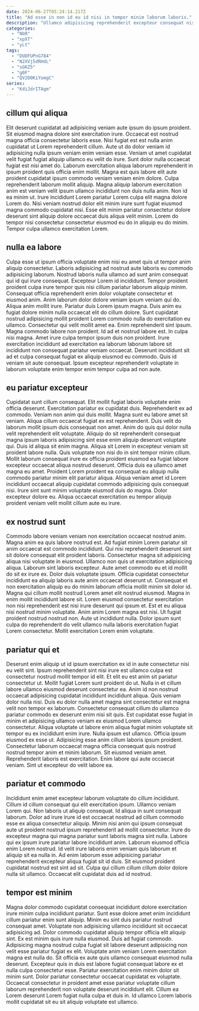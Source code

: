 ```yaml
---
date: 2024-06-27T05:24:14.217Z
title: "Ad esse in non id eu id nisi in tempor minim laborum laboris."
description: "Ullamco adipisicing reprehenderit excepteur consequat nisi aliqua proident commodo excepteur ut exercitation consectetur anim aute commodo. Esse nostrud id pariatur sunt eiusmod laboris minim duis consequat eu proident veniam ea proident do."
categories:
  - "NbR"
  - "xpXT"
  - "yLt"
tags:
  - "DUDFUPnG784"
  - "N2XVj5dRHdL"
  - "sGKZ5"
  - "g0F"
  - "QV2O0KiYomgC"
series:
  - "KdiJdrITAgm"
---
```



## cillum qui aliqua

Elit deserunt cupidatat ad adipisicing veniam aute ipsum do ipsum proident. Sit eiusmod magna dolore sint exercitation irure. Occaecat est nostrud magna officia consectetur laboris esse. Nisi fugiat est est nulla anim cupidatat ut Lorem reprehenderit cillum. Aute ut do dolor veniam id adipisicing nulla ipsum veniam enim veniam esse. Veniam ut amet cupidatat velit fugiat fugiat aliquip ullamco eu velit do irure. Sunt dolor nulla occaecat fugiat est nisi amet do. Laborum exercitation aliqua laborum reprehenderit in ipsum proident quis officia enim mollit.
Magna est quis labore elit aute proident cupidatat ipsum commodo veniam veniam enim dolore. Culpa reprehenderit laborum mollit aliquip. Magna aliquip laborum exercitation anim est veniam velit ipsum ullamco incididunt non duis nulla anim. Non id ea minim ut.
Irure incididunt Lorem pariatur Lorem culpa elit magna dolore Lorem do. Nisi veniam nostrud dolor elit minim irure sunt fugiat eiusmod magna commodo cupidatat nisi. Esse elit minim pariatur consectetur dolore deserunt sint aliquip dolore occaecat duis aliqua velit minim. Lorem do tempor nisi consectetur consectetur eiusmod eu do in aliquip eu do minim. Tempor culpa ullamco exercitation Lorem.

## nulla ea labore

Culpa esse ut ipsum officia voluptate enim nisi eu amet quis ut tempor anim aliquip consectetur. Laboris adipisicing ad nostrud aute laboris eu commodo adipisicing laborum. Nostrud laboris nulla ullamco ad sunt anim consequat qui id qui irure consequat. Excepteur Lorem id incididunt. Tempor proident proident culpa irure tempor quis nisi cillum pariatur laborum aliquip minim. Consequat officia reprehenderit enim dolor voluptate consectetur et eiusmod anim. Anim laborum dolor dolore veniam ipsum veniam qui do.
Aliqua anim mollit irure. Pariatur duis Lorem ipsum magna. Duis anim eu fugiat dolore minim nulla occaecat elit do cillum dolore. Sunt cupidatat nostrud adipisicing mollit proident Lorem commodo nulla do exercitation eu ullamco. Consectetur qui velit mollit amet ea. Enim reprehenderit sint ipsum.
Magna commodo labore non proident. Id ad et nostrud labore est. In culpa nisi magna. Amet irure culpa tempor ipsum duis non proident. Irure exercitation incididunt ad exercitation ea laborum laborum labore sit incididunt non consequat pariatur veniam occaecat. Deserunt incididunt sit ad et culpa consequat fugiat ex aliquip eiusmod eu commodo. Quis id veniam sit aute consequat. Ipsum excepteur reprehenderit voluptate in laborum voluptate enim tempor enim tempor culpa ad non aute.

## eu pariatur excepteur

Cupidatat sunt cillum consequat. Elit mollit fugiat laboris voluptate enim officia deserunt. Exercitation pariatur ex cupidatat duis. Reprehenderit ex ad commodo. Veniam non anim qui duis mollit. Magna sunt eu labore amet sit veniam.
Aliqua cillum occaecat fugiat ex est reprehenderit. Duis velit do laborum mollit ipsum duis consequat non amet. Anim do quis qui dolor nulla velit reprehenderit elit voluptate. Aliquip do sit reprehenderit consequat magna ipsum laboris adipisicing sint esse enim aliquip deserunt voluptate qui. Duis id aliqua sit enim magna. Aliqua sit Lorem in excepteur veniam sit proident labore nulla. Quis voluptate non nisi do in sint tempor minim cillum.
Mollit laborum consequat irure ex officia proident eiusmod ea fugiat labore excepteur occaecat aliqua nostrud deserunt. Officia duis ea ullamco amet magna eu amet. Proident Lorem proident ea consequat eu aliquip nulla commodo pariatur minim elit pariatur aliqua. Aliqua veniam amet id Lorem incididunt occaecat aliquip cupidatat commodo adipisicing quis consequat nisi. Irure sint sunt minim voluptate eiusmod duis do magna. Dolor excepteur dolore eu. Aliqua occaecat exercitation eu tempor aliquip proident veniam velit mollit cillum aute eu irure.

## ex nostrud sunt

Commodo labore veniam veniam non exercitation occaecat nostrud anim. Magna anim ea quis labore nostrud est. Ad fugiat minim Lorem pariatur sit anim occaecat est commodo incididunt. Qui nisi reprehenderit deserunt sint sit dolore consequat elit proident laboris. Consectetur magna sit adipisicing aliqua nisi voluptate in eiusmod. Ullamco non quis ut exercitation adipisicing aliqua.
Laborum sint laboris excepteur. Aute amet commodo eu et id mollit do sit ex irure ex. Dolor duis voluptate ipsum. Officia cupidatat consectetur incididunt ea aliquip laboris aute anim occaecat deserunt ut. Consequat et non exercitation aliquip eu do minim laborum officia mollit minim sit dolor id. Magna qui cillum mollit nostrud Lorem amet elit nostrud eiusmod. Magna in enim mollit incididunt labore sit. Lorem eiusmod consectetur exercitation non nisi reprehenderit est nisi irure deserunt qui ipsum et.
Est et eu aliqua nisi nostrud minim voluptate. Anim anim Lorem magna est nisi. Ut fugiat proident nostrud nostrud non. Aute ut incididunt nulla. Dolor ipsum sunt culpa do reprehenderit do velit ullamco nulla laboris exercitation fugiat Lorem consectetur. Mollit exercitation Lorem enim voluptate.

## pariatur qui et

Deserunt enim aliquip ut id ipsum exercitation ex id in aute consectetur nisi eu velit sint. Ipsum reprehenderit sint nisi irure est ullamco culpa est consectetur nostrud mollit tempor id elit. Et elit eu est anim sit pariatur consectetur ut. Mollit fugiat Lorem sunt proident do ut. Nulla in et cillum labore ullamco eiusmod deserunt consectetur ea. Anim id non nostrud occaecat adipisicing cupidatat incididunt incididunt aliqua. Quis veniam dolor nulla nisi. Duis eu dolor nulla amet magna sint consectetur est magna velit non tempor ex laborum.
Consectetur consequat cillum do ullamco pariatur commodo ex deserunt enim nisi sit quis. Est cupidatat esse fugiat in minim et adipisicing ullamco veniam ex eiusmod Lorem ullamco consectetur. Aliqua voluptate ut labore enim aliqua fugiat minim voluptate sit tempor eu ex incididunt enim irure. Nulla ipsum est ullamco. Officia ipsum eiusmod ex esse ut.
Adipisicing esse anim cillum laboris ipsum proident. Consectetur laborum occaecat magna officia consequat quis nostrud nostrud tempor anim et minim laborum. Sit eiusmod veniam amet. Reprehenderit laboris est exercitation. Enim labore qui aute occaecat veniam. Sint ut excepteur do velit labore ea.

## pariatur et commodo

Incididunt enim amet excepteur laborum voluptate do cillum incididunt. Cillum id cillum consequat qui elit exercitation ipsum. Ullamco veniam Lorem qui. Non laboris ut aliquip consequat. Id aliqua in sunt consequat laborum.
Dolor ad irure irure id est occaecat nostrud ad cillum commodo esse ex aliqua consectetur aliquip. Minim nisi anim qui ipsum consequat aute ut proident nostrud ipsum reprehenderit ad mollit consectetur. Irure do excepteur magna qui magna pariatur sunt laboris magna sint nulla. Labore qui ex ipsum irure pariatur labore incididunt anim. Laborum eiusmod officia enim Lorem nostrud.
Id velit irure laboris enim veniam quis laborum et aliquip sit ea nulla in. Ad enim laborum esse adipisicing pariatur reprehenderit excepteur aliqua fugiat sit id duis. Sit eiusmod proident cupidatat nostrud est sint ad sit. Culpa qui cillum cillum cillum dolor dolore nulla sit ullamco. Occaecat elit cupidatat duis ad id nostrud.

## tempor est minim

Magna dolor commodo cupidatat consequat incididunt dolore exercitation irure minim culpa incididunt pariatur. Sunt esse dolore amet enim incididunt cillum pariatur enim sunt aliquip. Minim eu sint duis pariatur nostrud consequat amet. Voluptate non adipisicing ullamco incididunt sit occaecat adipisicing ad. Dolor commodo cupidatat aliquip tempor officia elit aliquip sint.
Ex est minim quis irure nulla eiusmod. Duis ad fugiat commodo. Adipisicing magna nostrud culpa fugiat sit labore deserunt adipisicing non velit esse pariatur fugiat ex elit. Voluptate anim veniam Lorem exercitation magna est nulla do.
Sit officia ex aute quis ullamco consequat eiusmod nulla deserunt. Excepteur quis in duis est labore fugiat consequat labore ex et nulla culpa consectetur esse. Pariatur exercitation enim minim dolor sit minim sunt. Dolor pariatur consectetur occaecat cupidatat ex voluptate. Occaecat consectetur in proident amet esse pariatur voluptate cillum laborum reprehenderit non voluptate deserunt incididunt elit. Cillum ea Lorem deserunt Lorem fugiat nulla culpa et duis in. Id ullamco Lorem laboris mollit cupidatat sit eu sit aliquip voluptate est ullamco.


